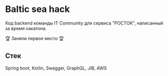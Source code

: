 # Baltic sea hack

Код backend команды IT Community для сервиса "РОСТОК", написанный за время хакатона. 

🏆 Заняли первое место 🏆


## Стек

Spring boot, Kotlin, Swagger, GraphQL, JIB, AWS
